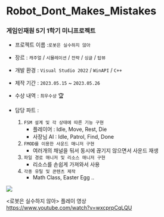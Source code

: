 # Robot_Dont_Makes_Mistakes
### 게임인재원 5기 1학기 미니프로젝트

* 프로젝트 이름 :`로봇은 실수하지 않아`  
* 장르 : `캐주얼` / `시뮬레이션` / `전략` / `싱글` / `탑뷰`  
* 개발 환경 : `Visual Studio 2022` / `WinAPI` / `C++`
* 제작 기간 : `2023.05.15` ~ `2023.05.26`  
* 수상 내역 : `최우수상` 🏆

* 담당 파트 :
  1. `FSM 설계 및 각 상태에 따른 기능 구현`
     - 플레이어 : Idle, Move, Rest, Die
     - 사장님 AI : Idle, Patrol, Find, Done
  3. `FMOD를 이용한 사운드 매니저 구현`
     - 여러개의 채널을 둬서 동시에 끊기지 않으면서 사운드 재생
  4. `파일 경로 매니저 및 리소스 매니저 구현`
     - 리소스를 손쉽게 가져와서 사용
  6. `각종 유틸 및 콘텐츠 제작`
     - Math Class, Easter Egg ..

![](https://github.com/joonyle99/Robot_Dont_Makes_Mistakes/assets/67359781/8b811a04-b2e4-4464-918e-2562019290de)

&lt;로봇은 실수하지 않아> 플레이 영상  
<https://www.youtube.com/watch?v=wxcprpCqLQU>
